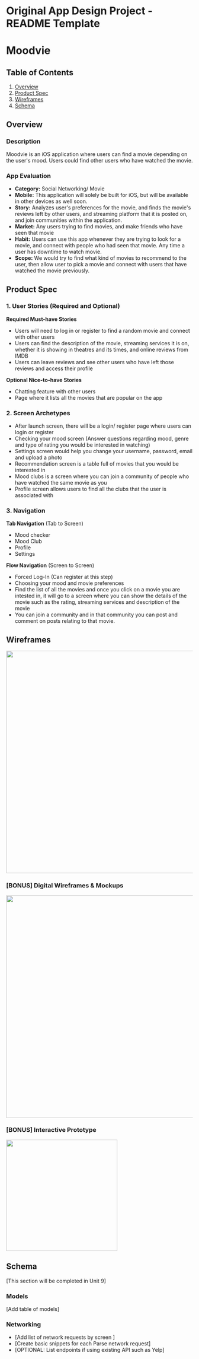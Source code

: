 Original App Design Project - README Template
===

# Moodvie

## Table of Contents
1. [Overview](#Overview)
1. [Product Spec](#Product-Spec)
1. [Wireframes](#Wireframes)
2. [Schema](#Schema)

## Overview
### Description
Moodvie is an iOS application where users can find a movie depending on the user's mood. Users could find other users who have watched the movie.

### App Evaluation

- **Category:** Social Networking/ Movie
- **Mobile:** This application will solely be built for iOS, but will be available in other devices as well soon.
- **Story:** Analyzes user's preferences for the movie, and finds the movie's reviews left by other users, and streaming platform that it is posted on, and join communities within the application.
- **Market:** Any users trying to find movies, and make friends who have seen that movie
- **Habit:** Users can use this app whenever they are trying to look for a movie, and connect with people who had seen that movie. Any time a user has downtime to watch movie.
- **Scope:** We would try to find what kind of movies to recommend to the user, then allow user to pick a movie and connect with users that have watched the movie previously.

## Product Spec

### 1. User Stories (Required and Optional)

**Required Must-have Stories**

* Users will need to log in or register to find a random movie and connect with other users
* Users can find the description of the movie, streaming services it is on, whether it is showing in theatres and its times, and online reviews from IMDB
* Users can leave reviews and see other users who have left those reviews and access their profile


**Optional Nice-to-have Stories**
* Chatting feature with other users
* Page where it lists all the movies that are popular on the app
### 2. Screen Archetypes

* After launch screen, there will be a login/ register page where users can login or register
* Checking your mood screen (Answer questions regarding mood, genre and type of rating you would be interested in watching)
* Settings screen would help you change your username, password, email and upload a photo
* Recommendation screen is a table full of movies that you would be interested in
* Mood clubs is a screen where you can join a community of people who have watched the same movie as you
* Profile screen allows users to find all the clubs that the user is associated with


### 3. Navigation

**Tab Navigation** (Tab to Screen)

* Mood checker
* Mood Club
* Profile
* Settings

**Flow Navigation** (Screen to Screen)

* Forced Log-In (Can register at this step)
* Choosing your mood and movie preferences
* Find the list of all the movies and once you click on a movie you are intested in, it will go to a screen where you can show the details of the movie such as the rating, streaming services and description of the movie
* You can join a community and in that community you can post and comment on posts relating to that movie.

## Wireframes
<img src=https://i.imgur.com/rmEwAQA.jpg width=600>

### [BONUS] Digital Wireframes & Mockups
<img src=https://i.imgur.com/gLKxoDn.png width=600>

### [BONUS] Interactive Prototype
<img src=https://i.imgur.com/LFroOSM.gif width=300>

## Schema 
[This section will be completed in Unit 9]
### Models
[Add table of models]
### Networking
- [Add list of network requests by screen ]
- [Create basic snippets for each Parse network request]
- [OPTIONAL: List endpoints if using existing API such as Yelp]
